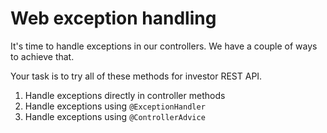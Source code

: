 # Web exception handling

It's time to handle exceptions in our controllers. We have a couple of ways
to achieve that.

Your task is to try all of these methods for investor REST API.

1. Handle exceptions directly in controller methods
2. Handle exceptions using `@ExceptionHandler`
3. Handle exceptions using `@ControllerAdvice`